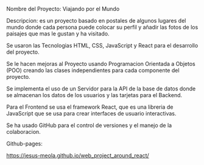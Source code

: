 Nombre del Proyecto: Viajando por el Mundo

Descripcion: es un proyecto basado en postales de algunos lugares del mundo donde cada persona puede colocar su perfil y añadir las fotos de los paisajes que mas le gustan y ha visitado.

Se usaron las Tecnologias HTML, CSS, JavaScript y React para el desarrollo del proyecto.

Se le hacen mejoras al Proyecto usando Programacion Orientada a Objetos (POO) creando las clases independientes para cada componente del proyecto.

Se implementa el uso de un Servidor para la API de la base de datos donde se almacenan los datos de los usuarios y las tarjetas para el Backend.

Para el Frontend se usa el framework React, que es una libreria de JavaScript que se usa para crear interfaces de usuario interactivas.

Se ha usado GitHub para el control de versiones y el manejo de la colaboracion.

Github-pages:

https://jesus-meola.github.io/web_project_around_react/

